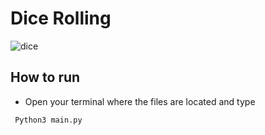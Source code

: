# Dice Rolling
![dice](https://cdn.discordapp.com/attachments/981070079624097882/1084029687765946398/Screenshot_2566-03-11_at_19.26.47.png)


 ## How to run

 - Open your terminal where the files are located and type
 ```bash
  Python3 main.py
```





 

 

